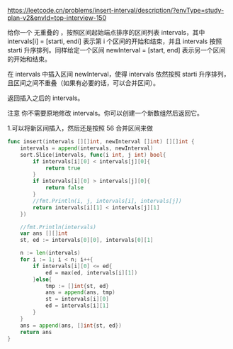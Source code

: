https://leetcode.cn/problems/insert-interval/description/?envType=study-plan-v2&envId=top-interview-150


给你一个 无重叠的 ，按照区间起始端点排序的区间列表 intervals，其中 intervals[i] = [starti, endi] 表示第 i 个区间的开始和结束，并且 intervals 按照 starti 升序排列。同样给定一个区间 newInterval = [start, end] 表示另一个区间的开始和结束。

在 intervals 中插入区间 newInterval，使得 intervals 依然按照 starti 升序排列，且区间之间不重叠（如果有必要的话，可以合并区间）。

返回插入之后的 intervals。

注意 你不需要原地修改 intervals。你可以创建一个新数组然后返回它。


1.可以将新区间插入，然后还是按照 56 合并区间来做

```go
func insert(intervals [][]int, newInterval []int) [][]int {
    intervals = append(intervals, newInterval)
    sort.Slice(intervals, func(i int, j int) bool{
        if intervals[i][0] < intervals[j][0]{
            return true
        }
        if intervals[i][0] > intervals[j][0]{
            return false
        }
        //fmt.Println(i, j, intervals[i], intervals[j])
        return intervals[i][1] < intervals[j][1]
    })

    //fmt.Println(intervals)
    var ans [][]int
    st, ed := intervals[0][0], intervals[0][1]

    n := len(intervals)
    for i := 1; i < n; i++{
        if intervals[i][0] <= ed{
            ed = max(ed, intervals[i][1])
        }else{
            tmp := []int{st, ed}
            ans = append(ans, tmp)
            st = intervals[i][0]
            ed = intervals[i][1]
        }
    }
    ans = append(ans, []int{st, ed})
    return ans
}
```